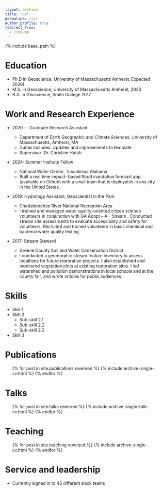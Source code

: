 ```yaml
---
layout: archive
title: "CV"
permalink: /cv/
author_profile: true
redirect_from:
  - /resume
---
```


{% include base_path %}

Education
======
* Ph.D in Geoscience, University of Massachusetts Amherst, Expected 2026)
* M.S. in Geoscience, University of Massachusetts Amherst, 2023
* B.A. in Geoscience, Smith College 2017

Work and Research Experience
======
* 2020 - : Graduate Research Assistant
  * Department of Earth Geographic and Climate Sciences, University of Massachusetts, Amherst, MA
  * Duties includes: Updates and improvements to template
  * Supervisor: Dr. Christine Hatch

* 2024: Summer Institute Fellow
  * National Water Center, Tuscaloosa Alabama
  * Built a real time impact- based flood inundation forecast app (available on Github) with a small team that is deployable in any city in the United States. 

* 2019: Hydrology Assistant, Geoscientist in the Park
  * Chattahoochee River National Recreation Area
  * I trained and managed water quality-oriented citizen science volunteers in conjunction with GA Adopt – A – Stream . Conducted stream site assessments to evaluate accessibility and safety for volunteers. Recruited and trained volunteers in basic chemical and bacterial water quality testing

* 2017: Stream Steward
  * Greene County Soil and Water Conservation District
  * I conducted a geomorphic stream feature inventory to assess localtions for future restoration projects. I also 
established and monitored vegetation plots at existing restoration sites. I led watershed and pollution 
demonstrations in local schools and at the county fair, and wrote articles for public audiences.


Skills
======
* Skill 1
* Skill 2
  * Sub-skill 2.1
  * Sub-skill 2.2
  * Sub-skill 2.3
* Skill 3

Publications
======
  <ul>{% for post in site.publications reversed %}
    {% include archive-single-cv.html %}
  {% endfor %}</ul>
  
Talks
======
  <ul>{% for post in site.talks reversed %}
    {% include archive-single-talk-cv.html  %}
  {% endfor %}</ul>
  
Teaching
======
  <ul>{% for post in site.teaching reversed %}
    {% include archive-single-cv.html %}
  {% endfor %}</ul>
  
Service and leadership
======
* Currently signed in to 43 different slack teams
